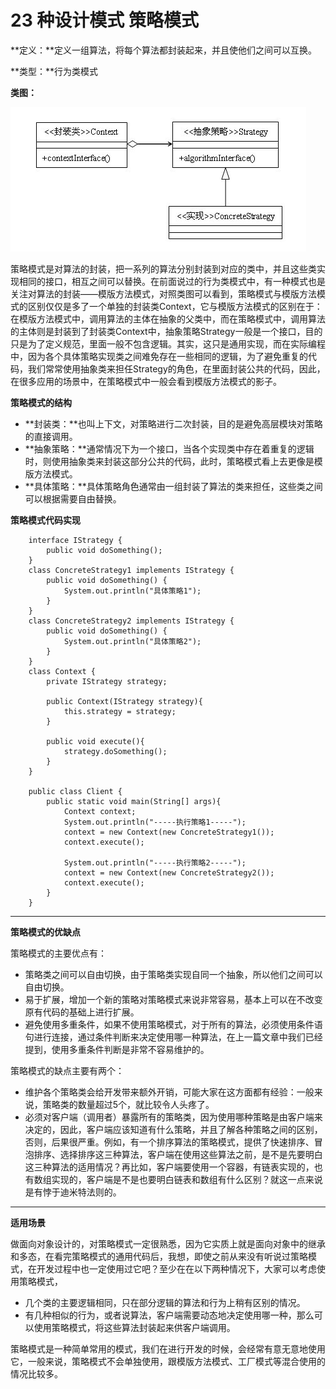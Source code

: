 # 23 种设计模式 策略模式

**定义：**定义一组算法，将每个算法都封装起来，并且使他们之间可以互换。

**类型：**行为类模式

**类图：**

![strategy-pattern](images/strategy-pattern-1.jpg)

策略模式是对算法的封装，把一系列的算法分别封装到对应的类中，并且这些类实现相同的接口，相互之间可以替换。在前面说过的行为类模式中，有一种模式也是关注对算法的封装——模版方法模式，对照类图可以看到，策略模式与模版方法模式的区别仅仅是多了一个单独的封装类Context，它与模版方法模式的区别在于：在模版方法模式中，调用算法的主体在抽象的父类中，而在策略模式中，调用算法的主体则是封装到了封装类Context中，抽象策略Strategy一般是一个接口，目的只是为了定义规范，里面一般不包含逻辑。其实，这只是通用实现，而在实际编程中，因为各个具体策略实现类之间难免存在一些相同的逻辑，为了避免重复的代码，我们常常使用抽象类来担任Strategy的角色，在里面封装公共的代码，因此，在很多应用的场景中，在策略模式中一般会看到模版方法模式的影子。

 

**策略模式的结构**

* **封装类：**也叫上下文，对策略进行二次封装，目的是避免高层模块对策略的直接调用。
* **抽象策略：**通常情况下为一个接口，当各个实现类中存在着重复的逻辑时，则使用抽象类来封装这部分公共的代码，此时，策略模式看上去更像是模版方法模式。
* **具体策略：**具体策略角色通常由一组封装了算法的类来担任，这些类之间可以根据需要自由替换。

**策略模式代码实现**

```
    interface IStrategy {
    	public void doSomething();
    }
    class ConcreteStrategy1 implements IStrategy {
    	public void doSomething() {
    		System.out.println("具体策略1");
    	}
    }
    class ConcreteStrategy2 implements IStrategy {
    	public void doSomething() {
    		System.out.println("具体策略2");
    	}
    }
    class Context {
    	private IStrategy strategy;

    	public Context(IStrategy strategy){
    		this.strategy = strategy;
    	}

    	public void execute(){
    		strategy.doSomething();
    	}
    }

    public class Client {
    	public static void main(String[] args){
    		Context context;
    		System.out.println("-----执行策略1-----");
    		context = new Context(new ConcreteStrategy1());
    		context.execute();

    		System.out.println("-----执行策略2-----");
    		context = new Context(new ConcreteStrategy2());
    		context.execute();
    	}
    }
```

**** 

**策略模式的优缺点**

策略模式的主要优点有：

* 策略类之间可以自由切换，由于策略类实现自同一个抽象，所以他们之间可以自由切换。
* 易于扩展，增加一个新的策略对策略模式来说非常容易，基本上可以在不改变原有代码的基础上进行扩展。
* 避免使用多重条件，如果不使用策略模式，对于所有的算法，必须使用条件语句进行连接，通过条件判断来决定使用哪一种算法，在上一篇文章中我们已经提到，使用多重条件判断是非常不容易维护的。

策略模式的缺点主要有两个：

* 维护各个策略类会给开发带来额外开销，可能大家在这方面都有经验：一般来说，策略类的数量超过5个，就比较令人头疼了。
* 必须对客户端（调用者）暴露所有的策略类，因为使用哪种策略是由客户端来决定的，因此，客户端应该知道有什么策略，并且了解各种策略之间的区别，否则，后果很严重。例如，有一个排序算法的策略模式，提供了快速排序、冒泡排序、选择排序这三种算法，客户端在使用这些算法之前，是不是先要明白这三种算法的适用情况？再比如，客户端要使用一个容器，有链表实现的，也有数组实现的，客户端是不是也要明白链表和数组有什么区别？就这一点来说是有悖于迪米特法则的。

**** 

**适用场景**

做面向对象设计的，对策略模式一定很熟悉，因为它实质上就是面向对象中的继承和多态，在看完策略模式的通用代码后，我想，即使之前从来没有听说过策略模式，在开发过程中也一定使用过它吧？至少在在以下两种情况下，大家可以考虑使用策略模式，

* 几个类的主要逻辑相同，只在部分逻辑的算法和行为上稍有区别的情况。
* 有几种相似的行为，或者说算法，客户端需要动态地决定使用哪一种，那么可以使用策略模式，将这些算法封装起来供客户端调用。

策略模式是一种简单常用的模式，我们在进行开发的时候，会经常有意无意地使用它，一般来说，策略模式不会单独使用，跟模版方法模式、工厂模式等混合使用的情况比较多。